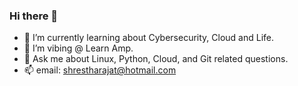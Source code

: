 ### Hi there 👋

- 🌱 I’m currently learning about Cybersecurity, Cloud and Life.
- 👯 I’m vibing @ Learn Amp.
- 💬 Ask me about Linux, Python, Cloud, and Git related questions.
- 📫 email:  shrestharajat@hotmail.com
